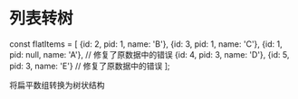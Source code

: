 # 列表转树
const flatItems = [
    {id: 2, pid: 1, name: 'B'},
    {id: 3, pid: 1, name: 'C'},
    {id: 1, pid: null, name: 'A'},  // 修复了原数据中的错误
    {id: 4, pid: 3, name: 'D'},
    {id: 5, pid: 3, name: 'E'}      // 修复了原数据中的错误
  ];

  将扁平数组转换为树状结构